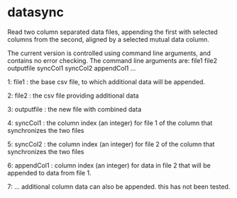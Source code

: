 # datasync
Read two column separated data files, appending the first with selected columns from the second, aligned by a selected mutual data column.

The current version is controlled using command line arguments, and contains no error checking. The command line arguments are: file1 file2 outputfile syncCol1 syncCol2 appendCol1 ...

1: file1 : the base csv file, to which additional data will be appended.

2: file2 : the csv file providing additional data

3: outputfile : the new file with combined data

4: syncCol1 : the column index (an integer) for file 1 of the column that synchronizes the two files

5: syncCol2 : the column index (an integer) for file 2 of the column that synchronizes the two files

6: appendCol1 : column index (an integer) for data in file 2 that will be appended to data from file 1.

7: ... additional column data can also be appended. this has not been tested.
